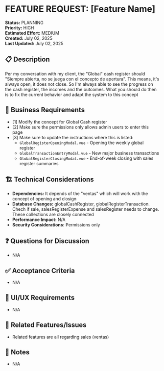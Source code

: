 # FEATURE REQUEST: [Feature Name]

**Status:** PLANNING  
**Priority:** HIGH  
**Estimated Effort:** MEDIUM  
**Created:** July 02, 2025  
**Last Updated:** July 02, 2025

## 📋 Description
Per my conversation with my client, the "Global" cash register should "Siempre abierta, no se juega con el concepto de apertura". This means, it's always open, it does not close. So I'm always able to see the progress on the cash register, the incomes and the outcomes. What you should do then is to fix the current behavior and adapt the system to this concept

## 🎯 Business Requirements
- [1] Modify the concept for Global Cash register
- [2] Make sure the permissions only allows admin users to enter this page
- [3] Make sure to update the instructions where this is listed: 
    - `GlobalRegisterOpeningModal.vue` - Opening the weekly global register
    - `GlobalTransactionEntryModal.vue` - New major business transactions
    - `GlobalRegisterClosingModal.vue` - End-of-week closing with sales register summaries

## 🏗️ Technical Considerations
- **Dependencies:** It depends of the "ventas" which will work with the concept of opening and closign
- **Database Changes:** globalCashRegister, globalRegisterTransaction. Chech if sale, salesRegisterExpense and salesRegister needs to change. These collections are closely connected
- **Performance Impact:** N/A
- **Security Considerations:** Permissions only

## ❓ Questions for Discussion
- N/A

## ✅ Acceptance Criteria
- N/A

## 🎨 UI/UX Requirements
- N/A

## 🔗 Related Features/Issues
- Related features are all regarding sales (ventas)

## 📝 Notes
- N/A
